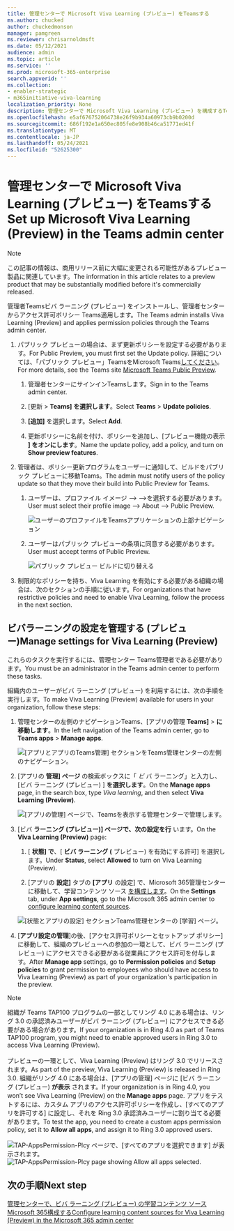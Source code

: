 ```yaml
---
title: 管理センターで Microsoft Viva Learning (プレビュー) をTeamsする
ms.author: chucked
author: chuckedmonson
manager: pamgreen
ms.reviewer: chrisarnoldmsft
ms.date: 05/12/2021
audience: admin
ms.topic: article
ms.service: ''
ms.prod: microsoft-365-enterprise
search.appverid: ''
ms.collection:
- enabler-strategic
- m365initiative-viva-learning
localization_priority: None
description: 管理センターで Microsoft Viva Learning (プレビュー) を構成するTeams説明します。
ms.openlocfilehash: e5af676752064738e26f9b934a60973cb9b0200d
ms.sourcegitcommit: 686f192e1a650ec805fe8e908b46ca51771ed41f
ms.translationtype: MT
ms.contentlocale: ja-JP
ms.lasthandoff: 05/24/2021
ms.locfileid: "52625300"
---
```

# <a name="set-up-microsoft-viva-learning-preview-in-the-teams-admin-center"></a><span data-ttu-id="f6f58-103">管理センターで Microsoft Viva Learning (プレビュー) をTeamsする</span><span class="sxs-lookup"><span data-stu-id="f6f58-103">Set up Microsoft Viva Learning (Preview) in the Teams admin center</span></span>

> [!NOTE]
> <span data-ttu-id="f6f58-104">この記事の情報は、商用リリース前に大幅に変更される可能性があるプレビュー製品に関連しています。</span><span class="sxs-lookup"><span data-stu-id="f6f58-104">The information in this article relates to a preview product that may be substantially modified before it's commercially released.</span></span> 

<span data-ttu-id="f6f58-105">管理者Teamsビバ ラーニング (プレビュー) をインストールし、管理者センターからアクセス許可ポリシー Teams適用します。</span><span class="sxs-lookup"><span data-stu-id="f6f58-105">The Teams admin installs Viva Learning (Preview) and applies permission policies through the Teams admin center.</span></span>

1. <span data-ttu-id="f6f58-106">パブリック プレビューの場合は、まず更新ポリシーを設定する必要があります。</span><span class="sxs-lookup"><span data-stu-id="f6f58-106">For Public Preview, you must first set the Update policy.</span></span> <span data-ttu-id="f6f58-107">詳細については、「パブリック プレビュー」TeamsをMicrosoft Teams[してください](/MicrosoftTeams/public-preview-doc-updates)。</span><span class="sxs-lookup"><span data-stu-id="f6f58-107">For more details, see the Teams site [Microsoft Teams Public Preview](/MicrosoftTeams/public-preview-doc-updates).</span></span>

    1. <span data-ttu-id="f6f58-108">管理者センターにサインインTeamsします。</span><span class="sxs-lookup"><span data-stu-id="f6f58-108">Sign in to the Teams admin center.</span></span>

    2. <span data-ttu-id="f6f58-109">[更新  >  **Teams] を選択します**。</span><span class="sxs-lookup"><span data-stu-id="f6f58-109">Select **Teams** > **Update policies**.</span></span>

    3. <span data-ttu-id="f6f58-110">**[追加]** を選択します。</span><span class="sxs-lookup"><span data-stu-id="f6f58-110">Select **Add**.</span></span> 

    4. <span data-ttu-id="f6f58-111">更新ポリシーに名前を付け、ポリシーを追加し、[プレビュー機能の表示 **] をオンにします**。</span><span class="sxs-lookup"><span data-stu-id="f6f58-111">Name the update policy, add a policy, and turn on **Show preview features**.</span></span>

2. <span data-ttu-id="f6f58-112">管理者は、ポリシー更新プログラムをユーザーに通知して、ビルドをパブリック プレビューに移動Teams。</span><span class="sxs-lookup"><span data-stu-id="f6f58-112">The admin must notify users of the policy update so that they move their build into Public Preview for Teams.</span></span> 

    1. <span data-ttu-id="f6f58-113">ユーザーは、プロファイル イメージ --> -->を選択する必要があります。</span><span class="sxs-lookup"><span data-stu-id="f6f58-113">User must select their profile image --> About --> Public Preview.</span></span>
   
        ![ユーザーのプロファイルをTeamsアプリケーションの上部ナビゲーション](../media/learning/learning-app-select-profile-teams.png)
    
    2. <span data-ttu-id="f6f58-115">ユーザーはパブリック プレビューの条項に同意する必要があります。</span><span class="sxs-lookup"><span data-stu-id="f6f58-115">User must accept terms of Public Preview.</span></span>

        ![パブリック プレビュー ビルドに切り替える](../media/learning/learning-app-switch-to-public-preview.png)
 
3. <span data-ttu-id="f6f58-117">制限的なポリシーを持ち、Viva Learning を有効にする必要がある組織の場合は、次のセクションの手順に従います。</span><span class="sxs-lookup"><span data-stu-id="f6f58-117">For organizations that have restrictive policies and need to enable Viva Learning, follow the process in the next section.</span></span>

## <a name="manage-settings-for-viva-learning-preview"></a><span data-ttu-id="f6f58-118">ビバラーニングの設定を管理する (プレビュー)</span><span class="sxs-lookup"><span data-stu-id="f6f58-118">Manage settings for Viva Learning (Preview)</span></span>

<span data-ttu-id="f6f58-119">これらのタスクを実行するには、管理センター Teams管理者である必要があります。</span><span class="sxs-lookup"><span data-stu-id="f6f58-119">You must be an administrator in the Teams admin center to perform these tasks.</span></span>

<span data-ttu-id="f6f58-120">組織内のユーザーがビバ ラーニング (プレビュー) を利用するには、次の手順を実行します。</span><span class="sxs-lookup"><span data-stu-id="f6f58-120">To make Viva Learning (Preview) available for users in your organization, follow these steps:</span></span>

1. <span data-ttu-id="f6f58-121">管理センターの左側のナビゲーションTeams、[アプリの管理 **Teams]**  >  **に移動します**。</span><span class="sxs-lookup"><span data-stu-id="f6f58-121">In the left navigation of the Teams admin center, go to **Teams apps** > **Manage apps**.</span></span>

   ![[アプリとアプリのTeams管理] セクションをTeams管理センターの左側のナビゲーション。](../media/learning/learning-app-teams-manage-apps-nav.png)

2. <span data-ttu-id="f6f58-123">[アプリの **管理] ページ** の検索ボックスに「 *ビ* バ ラーニング」と入力し、[ビバ ラーニング (プレビュー) ] **を選択します**。</span><span class="sxs-lookup"><span data-stu-id="f6f58-123">On the **Manage apps** page, in the search box, type *Viva learning*, and then select **Viva Learning (Preview)**.</span></span>

   ![[アプリの管理] ページで、Teamsを表示する管理センターで管理します。](../media/learning/learning-app-teams-manage-apps-page.png)

3. <span data-ttu-id="f6f58-125">[ビバ **ラーニング (プレビュー)] ページで、次の設定を行** います。</span><span class="sxs-lookup"><span data-stu-id="f6f58-125">On the **Viva Learning (Preview)** page:</span></span>

   1. <span data-ttu-id="f6f58-126">[ **状態] で**、[ **ビバ ラーニング (** プレビュー) を有効にする許可] を選択します。</span><span class="sxs-lookup"><span data-stu-id="f6f58-126">Under **Status**, select **Allowed** to turn on Viva Learning (Preview).</span></span>

   2. <span data-ttu-id="f6f58-127">[アプリの **設定]** タブの **[アプリ** の設定] で、Microsoft 365管理センターに移動して、学習コンテンツ ソース [を構成します](content-sources-365-admin-center.md)。</span><span class="sxs-lookup"><span data-stu-id="f6f58-127">On the **Settings** tab, under **App settings**, go to the Microsoft 365 admin center to [configure learning content sources](content-sources-365-admin-center.md).</span></span>

   ![[状態とアプリの設定] セクションTeams管理センターの [学習] ページ。](../media/learning/learning-app-teams-learning-page.png)

4. <span data-ttu-id="f6f58-129">[**アプリ設定の管理**]の後、[アクセス許可ポリシーとセットアップ ポリシー] に移動して、組織のプレビューへの参加の一環として、ビバ ラーニング (プレビュー) にアクセスできる必要がある従業員にアクセス許可を付与します。</span><span class="sxs-lookup"><span data-stu-id="f6f58-129">After **Manage app** settings, go to **Permission policies** and **Setup policies** to grant permission to employees who should have access to Viva Learning (Preview) as part of your organization's participation in the preview.</span></span>

> [!NOTE]
>  <span data-ttu-id="f6f58-130">組織が Teams TAP100 プログラムの一部としてリング 4.0 にある場合は、リング 3.0 の承認済みユーザーがビバ ラーニング (プレビュー) にアクセスできる必要がある場合があります。</span><span class="sxs-lookup"><span data-stu-id="f6f58-130">If your organization is in Ring 4.0 as part of Teams TAP100 program, you might need to enable approved users in Ring 3.0 to access Viva Learning (Preview).</span></span> <br><br><span data-ttu-id="f6f58-131">プレビューの一環として、Viva Learning (Preview) はリング 3.0 でリリースされます。</span><span class="sxs-lookup"><span data-stu-id="f6f58-131">As part of the preview, Viva Learning (Preview) is released in Ring 3.0.</span></span> <span data-ttu-id="f6f58-132">組織がリング 4.0 にある場合は、[アプリの管理] ページに [ビバ ラーニング (プレビュー) **が表示** されます。</span><span class="sxs-lookup"><span data-stu-id="f6f58-132">If your organization is in Ring 4.0, you won’t see Viva Learning (Preview) on the **Manage apps** page.</span></span> <span data-ttu-id="f6f58-133">アプリをテストするには、カスタム アプリのアクセス許可ポリシーを作成し、[すべてのアプリを許可する] に設定し、それを Ring 3.0 承認済みユーザーに割り当てる必要があります。</span><span class="sxs-lookup"><span data-stu-id="f6f58-133">To test the app, you need to create a custom apps permission policy, set it to **Allow all apps**, and assign it to Ring 3.0 approved users.</span></span> <br><br>   <span data-ttu-id="f6f58-134">![TAP-AppsPermission-Plcy ページで、[すべてのアプリを選択できます] が表示されます。](../media/learning/learning-app-tap-appspermission-plcy.png)</span><span class="sxs-lookup"><span data-stu-id="f6f58-134">![TAP-AppsPermission-Plcy page showing Allow all apps selected.](../media/learning/learning-app-tap-appspermission-plcy.png)</span></span>

## <a name="next-step"></a><span data-ttu-id="f6f58-135">次の手順</span><span class="sxs-lookup"><span data-stu-id="f6f58-135">Next step</span></span>

[<span data-ttu-id="f6f58-136">管理センターで、ビバ ラーニング (プレビュー) の学習コンテンツ ソースMicrosoft 365構成する</span><span class="sxs-lookup"><span data-stu-id="f6f58-136">Configure learning content sources for Viva Learning (Preview) in the Microsoft 365 admin center</span></span>](content-sources-365-admin-center.md)
